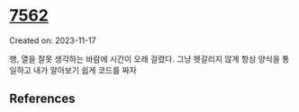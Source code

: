 # [7562](https://www.acmicpc.net/problem/7562)
Created on: 2023-11-17

행, 열을 잘못 생각하는 바람에 시간이 오래 걸렸다.
그냥 헷갈리지 않게 항상 양식을 통일하고 내가 알아보기 쉽게 코드를 짜자

## References


